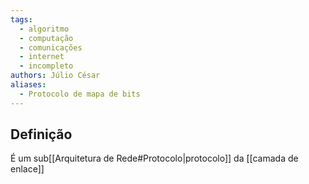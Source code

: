 ```yaml
---
tags:
  - algoritmo
  - computação
  - comunicações
  - internet
  - incompleto
authors: Júlio César
aliases:
  - Protocolo de mapa de bits
---
```

## Definição

É um sub[[Arquitetura de Rede#Protocolo|protocolo]] da [[camada de enlace]]